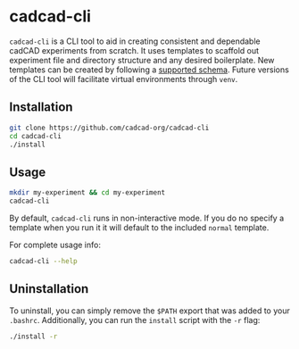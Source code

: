 # cadcad-cli
`cadcad-cli` is a CLI tool to aid in creating consistent and dependable cadCAD experiments from scratch. It uses templates to scaffold out experiment file and directory structure and any desired boilerplate. New templates can be created by following a [supported schema](templates/schema.md). Future versions of the CLI tool will facilitate virtual environments through `venv`.

## Installation
```bash
git clone https://github.com/cadcad-org/cadcad-cli
cd cadcad-cli
./install
```

## Usage
```bash
mkdir my-experiment && cd my-experiment
cadcad-cli
```

By default, `cadcad-cli` runs in non-interactive mode. If you do no specify a template when you run it it will default to the included `normal` template.

For complete usage info:
```bash
cadcad-cli --help
```

## Uninstallation
To uninstall, you can simply remove the `$PATH` export that was added to your `.bashrc`. Additionally, you can run the `install` script with the `-r` flag:
```bash
./install -r